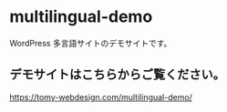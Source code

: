 # multilingual-demo

WordPress 多言語サイトのデモサイトです。

## デモサイトはこちらからご覧ください。

https://tomy-webdesign.com/multilingual-demo/
